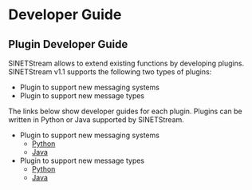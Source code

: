 <!--
Copyright (C) 2020 National Institute of Informatics

Licensed to the Apache Software Foundation (ASF) under one
or more contributor license agreements.  See the NOTICE file
distributed with this work for additional information
regarding copyright ownership.  The ASF licenses this file
to you under the Apache License, Version 2.0 (the
"License"); you may not use this file except in compliance
with the License.  You may obtain a copy of the License at

  http://www.apache.org/licenses/LICENSE-2.0

Unless required by applicable law or agreed to in writing,
software distributed under the License is distributed on an
"AS IS" BASIS, WITHOUT WARRANTIES OR CONDITIONS OF ANY
KIND, either express or implied.  See the License for the
specific language governing permissions and limitations
under the License.
-->

# Developer Guide

## Plugin Developer Guide

SINETStream allows to extend existing functions by developing plugins.
SINETStream v1.1 supports the following two types of plugins:

* Plugin to support new messaging systems
* Plugin to support new message types

The links below show developer guides for each plugin.
Plugins can be written in Python or Java supported by SINETStream.

* Plugin to support new messaging systems
    * [Python](plugin_broker_python.md)
    * [Java](plugin_broker_java.md)
* Plugin to support new message types
    * [Python](plugin_value_type_python.md)
    * [Java](plugin_value_type_java.md)

<!---
## External Specifications

* [Data format](data_format.en.md)
--->
